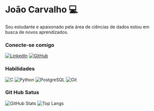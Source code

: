 # João Carvalho 💻
Sou estudante e apaixonado pela área de ciências de dados estou em busca de novos aprendizados.

### Conecte-se comigo 
[![LinkedIn](https://img.shields.io/badge/-LinkedIn-000?style=for-the-badge&logo=linkedin&logoColor=30A3DC)](https://www.linkedin.com/in/joaogcneto/)
[![GitHub](https://img.shields.io/badge/GitHub-100000?style=for-the-badge&logo=github&logoColor=white)](https://github.com/joaogcn)

### Habilidades
![C](https://img.shields.io/badge/C-00599C?style=for-the-badge&logo=c&logoColor=white)
![Python](https://img.shields.io/badge/python-3670A0?style=for-the-badge&logo=python&logoColor=ffdd54)
![PostgreSQL](https://img.shields.io/badge/PostgreSQL-000?style=for-the-badge&logo=postgresql)
![Git](https://img.shields.io/badge/GIT-E44C30?style=for-the-badge&logo=git&logoColor=white)

### Git Hub Satus
![GitHub Stats](https://github-readme-stats.vercel.app/api?username=joaogcn&theme=transparent&bg_color=000&border_color=30A3DC&show_icons=true&icon_color=30A3DC&title_color=E94D5F&text_color=FFF)
![Top Langs](https://github-readme-stats-git-masterrstaa-rickstaa.vercel.app/api/top-langs/?username=joaogcn&layout=compact&bg_color=000&border_color=30A3DC&title_color=E94D5F&text_color=FFF)

